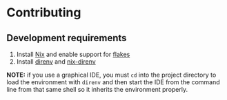 # Contributing

## Development requirements

1. Install [Nix][nix] and enable support for [flakes][flakes]
2. Install [direnv][direnv] and [nix-direnv][nix-direnv]

[nix]: https://nixos.org/download.html
[flakes]: https://nixos.wiki/wiki/Flakes#Enable_flakes
[direnv]: https://direnv.net/docs/installation.html
[nix-direnv]: https://github.com/nix-community/nix-direnv#installation

**NOTE:** if you use a graphical IDE, you must `cd` into the project directory
to load the environment with `direnv` and then start the IDE from the command
line from that same shell so it inherits the environment properly.
